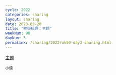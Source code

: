 ```yaml
---
cycle: 2022
categories: sharing
layout: sharing
date: 2023-09-20
title: "神學梳理：主题"
weekNum: 90
dayNum: 3
permalink: /sharing/2022/wk90-day3-sharing.html
---
```


[主题](https://eccseattle.github.io/media/sharing/2022/wk/90/2023-09-20-bin.m4a)

`小錢`

